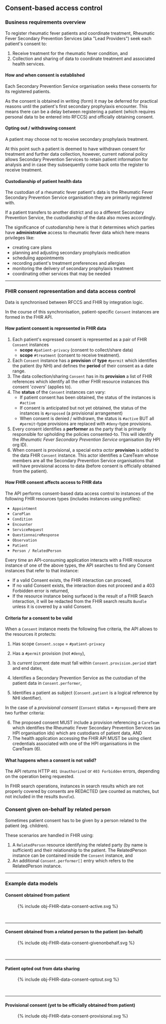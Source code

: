 <!-- markdownlint-disable MD041 -->
## Consent-based access control

### Business requirements overview

To register rheumatic fever patients and coordinate treatment, Rheumatic Fever Secondary Prevention Services (aka "Lead Providers") seek each patient's consent to:

1. Receive treatment for the rheumatic fever condition, and
1. Collection and sharing of data to coordinate treatment and associated health services.

#### How and when consent is established

Each Secondary Prevention Service organisation seeks these consents for its registered patients.  

As the consent is obtained in writing (form) it may be deferred for practical reasons until the patient's first secondary prophylaxis encounter.  This means there can be a delay
between registering a patient (which requires personal data to be entered into RFCCS) and officially obtaining consent.

#### Opting out / withdrawing consent

A patient may choose not to receive secondary prophylaxis treatment.  

At this point such a patient is deemed to have withdrawn consent for treatment and further data collection, however, current national policy allows Secondary Prevention Services to retain patient information for analysis and in case they subsequently come back onto the register to receive treatment.

#### Custodianship of patient health data

The custodian of a rheumatic fever patient's data is the Rheumatic Fever Secondary Prevention Service organisation they are primarily registered with.

If a patient transfers to another district and so a different Secondary Prevention Service, the custodianship of the data also moves accordingly.

The significance of custodianship here is that it determines which parties have **administrative** access to rheumatic fever data which here means privileges like:

- creating care plans
- planning and adjusting secondary prophylaxis medication
- scheduling appointments
- recording patient's treatment preferences and allergies
- monitoring the delivery of secondary prophylaxis treatment
- coordinating other services that may be needed

---

### FHIR consent representation and data access control

Data is synchronised between RFCCS and FHIR by integration logic.

In the course of this synchronisation, patient-specific `Consent` instances are formed in the FHIR API.

#### How patient consent is represented in FHIR data

1. Each patient's expressed consent is represented as a pair of FHIR `Consent` instances
    - **scope** `#patient-privacy` (consent to collect/share data)
    - **scope** `#treatment` (consent to receive treatment).
1. Each `Consent` instance has a **provision** of **type** `#permit` which identifies the patient (by NHI) and defines the **period** of their consent as a date range.
1. The data collection/sharing `Consent` has in its **provision** a list of FHIR references which identify all the other FHIR resource instances this consent '*covers*' (applies to).
1. The **status** of the `Consent` instances can vary:
    - If patient consent has been obtained, the status of the instances is `#active`
    - If consent is anticipated but not yet obtained, the status of the instances is `#proposed` (a provisional arrangement)
    - When consent is denied / withdrawn, the status is `#active` BUT all `#permit`-type provisions are replaced with `#deny`-type provisions.
1. Every consent identifies a **performer** as the party that is primarily responsible for upholding the policies consented-to.  This will identify the *Rheumatic Fever Secondary Prevention Service* organisation (by HPI org ID).
1. When consent is provisional, a special extra *actor* **provision** is added to the data  FHIR `Consent` instance.  This actor identifies a CareTeam whose members are all the Secondary Prevention Service organisations that will have provisional access to data (before consent is officially obtained from the patient).

#### How FHIR consent affects access to FHIR data

The API performs consent-based data access control to instances of the following FHIR resources types (includes instances using profiles):

- `Appointment`
- `CarePlan`
- `Condition`
- `Encounter`
- `ServiceRequest`
- `QuestionnaireResponse`
- `Observation`
- `Patient`
- `Person / RelatedPerson`

Every time an API-consuming application interacts with a FHIR resource instance of one of the above types, the API searches to find any Consent instances that refer to that instance:

- If a valid Consent exists, the FHIR interaction can proceed,
- If no valid Consent exists, the interaction does not proceed and a 403 Forbidden error is returned,
- If the resource instance being surfaced is the result of a FHIR Search interaction, it will be redacted from the FHIR search results `Bundle` unless it is covered by a valid Consent.

#### Criteria for a consent to be valid

When a `Consent` instance meets the following five criteria, the API allows to the resources it protects:

1. Has scope `Consent.scope` = `#patient-privacy`

1. Has a `#permit` provision (not `#deny`),

1. Is *current* (current date must fall within `Consent.provision.period` start and end dates,

1. Identifies a Secondary Prevention Service as the custodian of the patient data in `Consent.performer`,

1. Identifies a patient as subject (`Consent.patient` is a logical reference by NHI identifier).

In the case of a *provisional consent* (`Consent` status = `#proposed`) there are two further criteria:

<!-- markdownlint-disable MD029 -->
6. The proposed consent MUST include a provision referencing a `CareTeam` which identifies the Rheumatic Fever Secondary Prevention Services (as HPI organisation ids) which are custodians of patient data, AND
7. The health application accessing the FHIR API MUST be using client credentials associated with one of the HPI organisations in the CareTeam (6).

#### What happens when a consent is not valid?

The API returns HTTP `401 Unauthorized` or `403 Forbidden` errors, depending on the operation being requested.

In FHIR search operations, instances in search results which are not properly covered by consents are REDACTED (are counted as matches, but not included in the results `Bundle`).

### Consent given on-behalf by related person

Sometimes patient consent has to be given by a person related to the patient (eg. children).

These scenarios are handled in FHIR using:

1. A `RelatedPerson` resource identifying the related party (by name is sufficient) and their relationship to the patient.  The RelatedPerson instance can be contained inside the `Consent` instance, and
1. An additional `Consent.performer[]` entry which refers to the RelatedPerson instance.

---

### Example data models

#### Consent obtained from patient

<!-- markdownlint-disable MD033 -->

<figure>
  <!-- Generated from `input/images-source/obj-FHIR-data-consent-active.puml` -->
  {% include obj-FHIR-data-consent-active.svg %}
</figure>
<br clear="all">

---

#### Consent obtained from a related person to the patient (on-behalf)

<figure>
  <!-- Generated from `input/images-source/obj-FHIR-data-consent-givenonbehalf.puml` -->
  {% include obj-FHIR-data-consent-givenonbehalf.svg %}
</figure>
<br clear="all">

---

#### Patient opted out from data sharing

<figure>
  <!-- Generated from `input/images-source/obj-FHIR-data-consent-optout.plantuml` -->
  {% include obj-FHIR-data-consent-optout.svg %}
</figure>
<br clear="all">

---

#### Provisional consent (yet to be officially obtained from patient)

<figure>
  <!-- Generated from `input/images-source/obj-FHIR-data-consent-provisional.plantuml` -->
  {% include obj-FHIR-data-consent-provisional.svg %}
</figure>
<br clear="all">
